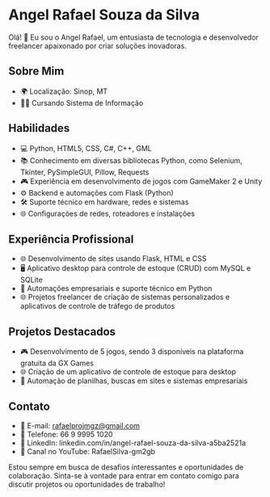 # Angel Rafael Souza da Silva

Olá! 👋 Eu sou o Angel Rafael, um entusiasta de tecnologia e desenvolvedor freelancer apaixonado por criar soluções inovadoras.

## Sobre Mim
- 🌍 Localização: Sinop, MT
- 👨‍🎓 Cursando Sistema de Informação

## Habilidades
- 💻 Python, HTML5, CSS, C#, C++, GML
- 📚 Conhecimento em diversas bibliotecas Python, como Selenium, Tkinter, PySimpleGUI, Pillow, Requests
- 🎮 Experiência em desenvolvimento de jogos com GameMaker 2 e Unity
- ⚙️ Backend e automações com Flask (Python)
- 🛠️ Suporte técnico em hardware, redes e sistemas
- 🌐 Configurações de redes, roteadores e instalações

## Experiência Profissional
- 🌐 Desenvolvimento de sites usando Flask, HTML e CSS
- 🖥️ Aplicativo desktop para controle de estoque (CRUD) com MySQL e SQLite
- 🤖 Automações empresariais e suporte técnico em Python
- 🌐 Projetos freelancer de criação de sistemas personalizados e aplicativos de controle de tráfego de produtos

## Projetos Destacados
- 🎮 Desenvolvimento de 5 jogos, sendo 3 disponíveis na plataforma gratuita da GX Games
- 🌐 Criação de um aplicativo de controle de estoque para desktop
- 🤖 Automação de planilhas, buscas em sites e sistemas empresariais

## Contato
- 📧 E-mail: rafaelprojmgz@gmail.com
- 📱 Telefone: 66 9 9995 1020
- 💼 LinkedIn: linkedin.com/in/angel-rafael-souza-da-silva-a5ba2521a
- 🎥 Canal no YouTube: RafaelSilva-gm2gb
  
Estou sempre em busca de desafios interessantes e oportunidades de colaboração. Sinta-se à vontade para entrar em contato comigo para discutir projetos ou oportunidades de trabalho!
